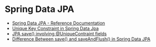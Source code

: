 # Spring Data JPA

- [Spring Data JPA - Reference Documentation](https://docs.spring.io/spring-data/jpa/docs/2.4.3/reference/html/#jpa.misc)
- [Unique Key Constraint in Spring Data Jpa](https://stackoverflow.com/questions/42821854/unique-key-constraint-in-spring-data-jpa)
- [JPA save() involving @UniqueContraint fields](https://stackoverflow.com/questions/31226837/jpa-save-involving-uniquecontraint-fields)
- [Difference Between save() and saveAndFlush() in Spring Data JPA](https://www.baeldung.com/spring-data-jpa-save-saveandflush)
